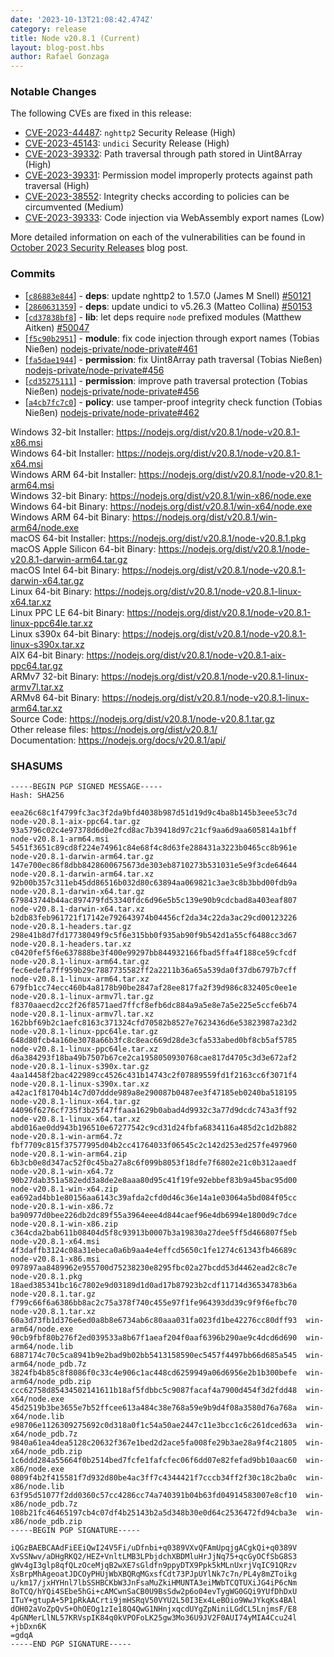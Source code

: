 ```yaml
---
date: '2023-10-13T21:08:42.474Z'
category: release
title: Node v20.8.1 (Current)
layout: blog-post.hbs
author: Rafael Gonzaga
---
```


### Notable Changes

The following CVEs are fixed in this release:

- [CVE-2023-44487](https://cve.mitre.org/cgi-bin/cvename.cgi?name=CVE-2023-44487): `nghttp2` Security Release (High)
- [CVE-2023-45143](https://cve.mitre.org/cgi-bin/cvename.cgi?name=CVE-2023-45143): `undici` Security Release (High)
- [CVE-2023-39332](https://cve.mitre.org/cgi-bin/cvename.cgi?name=CVE-2023-39332): Path traversal through path stored in Uint8Array (High)
- [CVE-2023-39331](https://cve.mitre.org/cgi-bin/cvename.cgi?name=CVE-2023-39331): Permission model improperly protects against path traversal (High)
- [CVE-2023-38552](https://cve.mitre.org/cgi-bin/cvename.cgi?name=CVE-2023-38552): Integrity checks according to policies can be circumvented (Medium)
- [CVE-2023-39333](https://cve.mitre.org/cgi-bin/cvename.cgi?name=CVE-2023-39333): Code injection via WebAssembly export names (Low)

More detailed information on each of the vulnerabilities can be found in [October 2023 Security Releases](/blog/vulnerability/october-2023-security-releases/) blog post.

### Commits

- \[[`c86883e844`](https://github.com/nodejs/node/commit/c86883e844)] - **deps**: update nghttp2 to 1.57.0 (James M Snell) [#50121](https://github.com/nodejs/node/pull/50121)
- \[[`2860631359`](https://github.com/nodejs/node/commit/2860631359)] - **deps**: update undici to v5.26.3 (Matteo Collina) [#50153](https://github.com/nodejs/node/pull/50153)
- \[[`cd37838bf8`](https://github.com/nodejs/node/commit/cd37838bf8)] - **lib**: let deps require `node` prefixed modules (Matthew Aitken) [#50047](https://github.com/nodejs/node/pull/50047)
- \[[`f5c90b2951`](https://github.com/nodejs/node/commit/f5c90b2951)] - **module**: fix code injection through export names (Tobias Nießen) [nodejs-private/node-private#461](https://github.com/nodejs-private/node-private/pull/461)
- \[[`fa5dae1944`](https://github.com/nodejs/node/commit/fa5dae1944)] - **permission**: fix Uint8Array path traversal (Tobias Nießen) [nodejs-private/node-private#456](https://github.com/nodejs-private/node-private/pull/456)
- \[[`cd35275111`](https://github.com/nodejs/node/commit/cd35275111)] - **permission**: improve path traversal protection (Tobias Nießen) [nodejs-private/node-private#456](https://github.com/nodejs-private/node-private/pull/456)
- \[[`a4cb7fc7c0`](https://github.com/nodejs/node/commit/a4cb7fc7c0)] - **policy**: use tamper-proof integrity check function (Tobias Nießen) [nodejs-private/node-private#462](https://github.com/nodejs-private/node-private/pull/462)

Windows 32-bit Installer: https://nodejs.org/dist/v20.8.1/node-v20.8.1-x86.msi \
Windows 64-bit Installer: https://nodejs.org/dist/v20.8.1/node-v20.8.1-x64.msi \
Windows ARM 64-bit Installer: https://nodejs.org/dist/v20.8.1/node-v20.8.1-arm64.msi \
Windows 32-bit Binary: https://nodejs.org/dist/v20.8.1/win-x86/node.exe \
Windows 64-bit Binary: https://nodejs.org/dist/v20.8.1/win-x64/node.exe \
Windows ARM 64-bit Binary: https://nodejs.org/dist/v20.8.1/win-arm64/node.exe \
macOS 64-bit Installer: https://nodejs.org/dist/v20.8.1/node-v20.8.1.pkg \
macOS Apple Silicon 64-bit Binary: https://nodejs.org/dist/v20.8.1/node-v20.8.1-darwin-arm64.tar.gz \
macOS Intel 64-bit Binary: https://nodejs.org/dist/v20.8.1/node-v20.8.1-darwin-x64.tar.gz \
Linux 64-bit Binary: https://nodejs.org/dist/v20.8.1/node-v20.8.1-linux-x64.tar.xz \
Linux PPC LE 64-bit Binary: https://nodejs.org/dist/v20.8.1/node-v20.8.1-linux-ppc64le.tar.xz \
Linux s390x 64-bit Binary: https://nodejs.org/dist/v20.8.1/node-v20.8.1-linux-s390x.tar.xz \
AIX 64-bit Binary: https://nodejs.org/dist/v20.8.1/node-v20.8.1-aix-ppc64.tar.gz \
ARMv7 32-bit Binary: https://nodejs.org/dist/v20.8.1/node-v20.8.1-linux-armv7l.tar.xz \
ARMv8 64-bit Binary: https://nodejs.org/dist/v20.8.1/node-v20.8.1-linux-arm64.tar.xz \
Source Code: https://nodejs.org/dist/v20.8.1/node-v20.8.1.tar.gz \
Other release files: https://nodejs.org/dist/v20.8.1/ \
Documentation: https://nodejs.org/docs/v20.8.1/api/

### SHASUMS

```
-----BEGIN PGP SIGNED MESSAGE-----
Hash: SHA256

eea26c68c1f4799fc3ac3f2da9bfd4038b987d51d19d9c4ba8b145b3eee53c7d  node-v20.8.1-aix-ppc64.tar.gz
93a5796c02c4e97378d6d0e2fcd8ac7b39418d97c21cf9aa6d9aa605814a1bff  node-v20.8.1-arm64.msi
5451f3651c89cd8f224e74961c84e68f4c8d63fe288431a3223b0465cc8b961e  node-v20.8.1-darwin-arm64.tar.gz
147e700ec86f8dbb8428600675673de303eb8710273b531031e5e9f3cde64644  node-v20.8.1-darwin-arm64.tar.xz
92b00b357c311eb45dd86516b032d80c63894aa069821c3ae3c8b3bbd00fdb9a  node-v20.8.1-darwin-x64.tar.gz
679843744b44ac897479fd53340fdc6d96e5b5c139e90b9cdcbad8a403eaf807  node-v20.8.1-darwin-x64.tar.xz
b2db83feb961721f17142e792643974b04456cf2da34c22da3ac29cd00123226  node-v20.8.1-headers.tar.gz
298e41b8d7fd17738049f9c5f6e315bb0f935ab90f9b542d1a55cf6488cc3d67  node-v20.8.1-headers.tar.xz
c0420fef5f6e637888be3f400e99297bb844932166fbad5ffa4f188ce59cfcdf  node-v20.8.1-linux-arm64.tar.gz
fec6edefa7ff959b29c7887735582ff2a2211b36a65a539da0f37db6797b7cff  node-v20.8.1-linux-arm64.tar.xz
679fb1cc74ecc460b4a8178b90be2847af28ee817fa2f39d986c832405c0ee1e  node-v20.8.1-linux-armv7l.tar.gz
f8370aaecd2cc2f26f8571aed7ffcf8efb6dc884a9a5e8e7a5e225e5ccfe6b74  node-v20.8.1-linux-armv7l.tar.xz
162bbf69b2c1aefc8163c371324cfd70582b8527e7623436d6e53823987a23d2  node-v20.8.1-linux-ppc64le.tar.gz
648d80fcb4a160e3078a66b3fc8c8eac669d28de3cfa533abed0bf8cb5af5785  node-v20.8.1-linux-ppc64le.tar.xz
d6a384293f18ba49b7507b67ce2ca1958050930768cae817d4705c3d3e672af2  node-v20.8.1-linux-s390x.tar.gz
4aa14458f2bac422989cc4526c431b14743c2f07889559fd1f2163cc6f3071f4  node-v20.8.1-linux-s390x.tar.xz
a42ac1f81704b14c7d07ddde989a8e290087b0487ee3f47185eb0240ba518195  node-v20.8.1-linux-x64.tar.gz
44096f6276cf735f3b25f47ffaaa1629b0abad4d9932c3a77d9dcdc743a3ff92  node-v20.8.1-linux-x64.tar.xz
abd016ae0dd943b196510e67277542c9cd31d24fbfa6834116a485d2c1d2b882  node-v20.8.1-win-arm64.7z
fbf7709c815f37577995d04b2cc41764033f06545c2c142d253ed257fe497960  node-v20.8.1-win-arm64.zip
6b3cb0e8d347ac52f0c45ba27a8c6f099b8053f18dfe7f6802e21c0b312aaedf  node-v20.8.1-win-x64.7z
90b27dab351a582edd3a8de2e8aaa80d95c41f19fe92ebbef83b9a45bac95d00  node-v20.8.1-win-x64.zip
ea692ad4bb1e80156aa6143c39afda2cfd0d46c36e14a1e03064a5bd084f05cc  node-v20.8.1-win-x86.7z
ba90977d0bee226db2dc89f55a3964eee4d844caef96e4db6994e1800d9c7dce  node-v20.8.1-win-x86.zip
c364cda2bab611b08404d5f8c93913b0007b3a19830a27dee5ff5d466807f5eb  node-v20.8.1-x64.msi
4f3daffb3124c08a31ebeca0a6b9aa4e4effcd5650c1fe1274c61343fb46689c  node-v20.8.1-x86.msi
097897aa8489962e955700d75238230e8295fbc02a27bcdd53d4462ead2c8c7e  node-v20.8.1.pkg
18aed385341bc16c7802e9d03189d1d0ad17b87923b2cdf11714d36534783b6a  node-v20.8.1.tar.gz
f799c66f6a6386bb8ac2c75a378f740c455e97f1fe964393dd39c9f9f6efbc70  node-v20.8.1.tar.xz
60a3d73fb1d376e6ed0a8b8e6734ab6c80aaa031fa023fd1be42276cc80dff93  win-arm64/node.exe
90cb9fbf80b276f2ed039533a8b67f1aeaf204f0aaf6396b290ae9c4dcd6d690  win-arm64/node.lib
6887174c70c5ca8941b9e2bad9b02bb5413158590ec5457f4497bb66d685a545  win-arm64/node_pdb.7z
3824fb4b85c8f8086f0c33c4e906c1ac448cd6259949a06d6956e2b1b300befe  win-arm64/node_pdb.zip
ccc62758d85434502141611b18af5fdbbc5c9087facaf4a7900d454f3d2fdd48  win-x64/node.exe
45d2519b3be3655e7b52ffcee613a484c38e768a59e9b9d4f08a3580d76a768a  win-x64/node.lib
e98706e1126309275692c0d318a0f1c54a50ae2447c11e3bcc1c6c261dced63a  win-x64/node_pdb.7z
9840a61ea4dea5128c20632f367e1bed2d2ace5fa008fe29b3ae28a9f4c21805  win-x64/node_pdb.zip
1c6ddd284a55664f0b2514bed7fcfe1fafcfec06f6dd07e82fefad9bb10aac60  win-x86/node.exe
0809f4b2f415581f7d932d80be4ac3ff7c4344421f7cccb34ff2f30c18c2ba0c  win-x86/node.lib
63f95d51077f2dd0360c57cc4286cc74a740391b04b63fd04914583007e8cf10  win-x86/node_pdb.7z
108b21fc46465197cb4c07df4b25143b2a5d348b30e0d64c2536472fd94cba3e  win-x86/node_pdb.zip
-----BEGIN PGP SIGNATURE-----

iQGzBAEBCAAdFiEEiQwI24V5Fi/uDfnbi+q0389VXvQFAmUpqjgACgkQi+q0389V
XvSSNwv/aDHgRKQ2/HEZ+VnltLMB3LPbjdchXBDMluHrJjNq75+qcGyOCfSbG8S3
gWv4gI3glp8qfQLzOceMjqB2wXE7sGldfn9ppyDTX9Ppk5kMLnUxrjVqIC91QRzv
XsBrpMhAgeoatJDCOyPHUjWbXBQRqMGxsfCdt73PJpUYlNk7c7n/PL4y8mZToikg
u/km17/jxHYHnl7lbSSHBCKbW3JnFsaMuZkiHMUNTA3eiMWbTCQTUXiJG4iP6cNm
8oTCQ/hYQi4SEbe5hGi+cAMCwnSaCB0U9BsSdw2p6o04evTygWG0GQi9YUfDhDxU
ITuY+gtupA+5P1pRkAACrti9jmHSRqV50VYU2L50I3Ex4LeBOio9WwJYkqKs4BAl
dOH02aVoZpQvS+OhOEOg1zIe18Q4QwG1NHnjxqcdUYgZpNiniLGdCL5LnjmsF/E8
4pGNMerLlNL57KRVspIK84q0kVPOFoLK25gw3Mo36U9JV2F0AUI74yMIA4Ccu24l
+jbDxn6K
=gdqA
-----END PGP SIGNATURE-----

```
